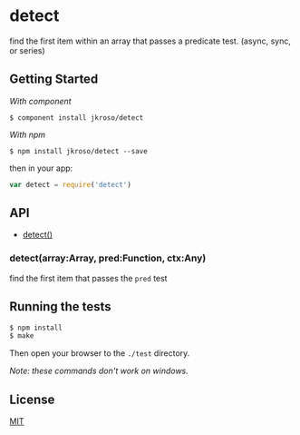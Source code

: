 
# detect

  find the first item within an array that passes a predicate test. (async, sync, or series)

## Getting Started

_With component_  

	$ component install jkroso/detect

_With npm_  

	$ npm install jkroso/detect --save

then in your app:

```js
var detect = require('detect')
```

## API

- [detect()](#detectarrayarraypredfunction)

### detect(array:Array, pred:Function, ctx:Any)

  find the first item that passes the `pred` test

## Running the tests

```bash
$ npm install
$ make
```
Then open your browser to the `./test` directory.

_Note: these commands don't work on windows._ 

## License 

[MIT](License)
